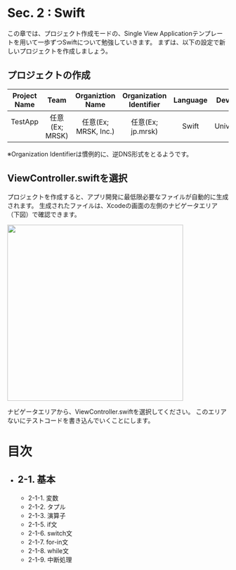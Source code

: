 # Sec. 2 : Swift

この章では、プロジェクト作成モードの、Single View Applicationテンプレートを用いて一歩ずつSwiftについて勉強していきます。
まずは、以下の設定で新しいプロジェクトを作成しましょう。

## プロジェクトの作成

| Project Name  | Team          | Organiztion Name    | Organization Identifier  | Language | Devices   |
| :-----------: |:-------------:| :------------------:| :-----------------------:| :-------:| :--------:|
| TestApp       | 任意(Ex; MRSK) | 任意(Ex; MRSK, Inc.)| 任意(Ex; jp.mrsk)         | Swift    | Universal | 

※Organization Identifierは慣例的に、逆DNS形式をとるようです。

## ViewController.swiftを選択

プロジェクトを作成すると、アプリ開発に最低限必要なファイルが自動的に生成されます。
生成されたファイルは、Xcodeの画面の左側のナビゲータエリア（下図）で確認できます。

<img src="https://cloud.githubusercontent.com/assets/28682101/26484800/15fa5f0e-422f-11e7-9496-dcdfd1be57ab.png" width="400">

ナビゲータエリアから、ViewController.swiftを選択してください。
このエリアないにテストコードを書き込んでいくことにします。

# 目次

 - ## 2-1. 基本 
    - 2-1-1. 変数
    - 2-1-2. タプル
    - 2-1-3. 演算子
    - 2-1-5. if文
    - 2-1-6. switch文
    - 2-1-7. for-in文
    - 2-1-8. while文
    - 2-1-9. 中断処理
